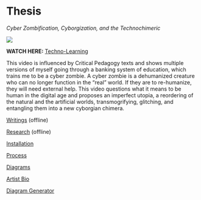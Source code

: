 # Thesis
_Cyber Zombification, Cyborgization, and the Technochimeric_

![]({{site.baseurl}}//Education.png)


**WATCH HERE:** [Techno-Learning](https://youtu.be/_1-43Bd7kPM)

This video is influenced by Critical Pedagogy texts and shows multiple versions of myself going through a banking system of education, which trains me to be a cyber zombie. A cyber zombie is a dehumanized creature who can no longer function in the “real” world. If they are to re-humanize, they will need external help. This video questions what it means to be human in the digital age and proposes an imperfect utopia, a reordering of the natural and the artificial worlds, transmogrifying, glitching, and entangling them into a new cyborgian chimera.

[Writings](Writings.md) (offline)

[Research](break.md) (offline)

[Installation](Installation.md)

[Process](Process.md)

[Diagrams](diagrams.md)

[Artist Bio](artistbio.md)

[Diagram Generator](https://editor.p5js.org/chrismdv00/present/C0xxCQ6c0)
